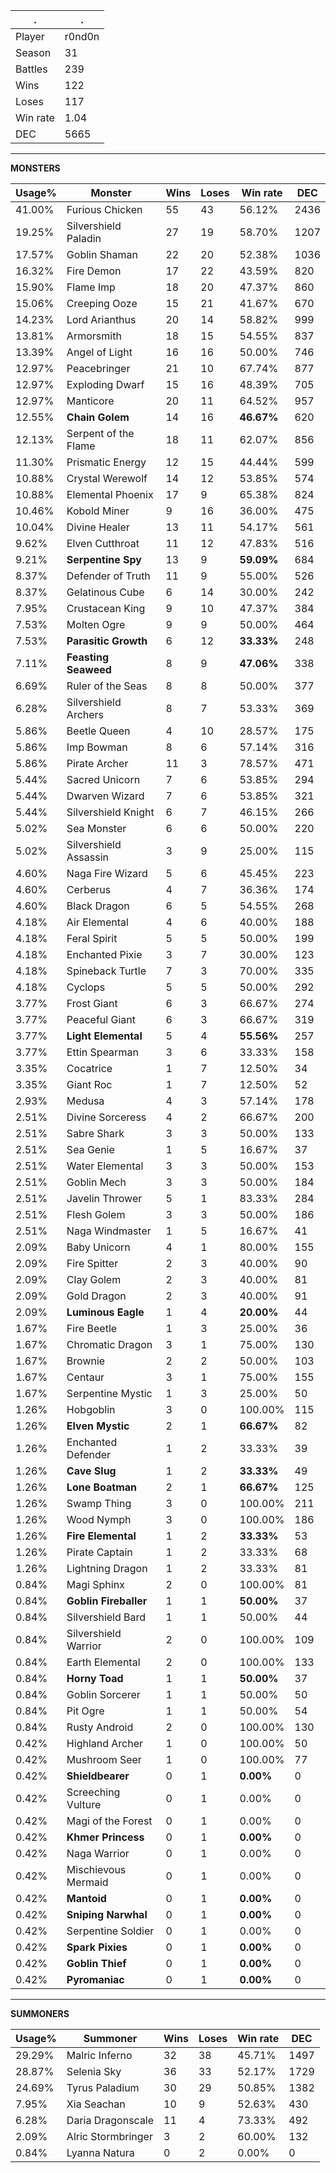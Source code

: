 .|.
|-|-
Player|r0nd0n
Season|31
Battles|239
Wins|122
Loses|117
Win rate|1.04
DEC|5665

---
**MONSTERS**

Usage%|Monster|Wins|Loses|Win rate|DEC|
-|-|-|-|-|-|
41.00%|Furious Chicken|55|43|56.12%|2436|
19.25%|Silvershield Paladin|27|19|58.70%|1207|
17.57%|Goblin Shaman|22|20|52.38%|1036|
16.32%|Fire Demon|17|22|43.59%|820|
15.90%|Flame Imp|18|20|47.37%|860|
15.06%|Creeping Ooze|15|21|41.67%|670|
14.23%|Lord Arianthus|20|14|58.82%|999|
13.81%|Armorsmith|18|15|54.55%|837|
13.39%|Angel of Light|16|16|50.00%|746|
12.97%|Peacebringer|21|10|67.74%|877|
12.97%|Exploding Dwarf|15|16|48.39%|705|
12.97%|Manticore|20|11|64.52%|957|
12.55%|**Chain Golem**|14|16|**46.67%**|620|
12.13%|Serpent of the Flame|18|11|62.07%|856|
11.30%|Prismatic Energy|12|15|44.44%|599|
10.88%|Crystal Werewolf|14|12|53.85%|574|
10.88%|Elemental Phoenix|17|9|65.38%|824|
10.46%|Kobold Miner|9|16|36.00%|475|
10.04%|Divine Healer|13|11|54.17%|561|
9.62%|Elven Cutthroat|11|12|47.83%|516|
9.21%|**Serpentine Spy**|13|9|**59.09%**|684|
8.37%|Defender of Truth|11|9|55.00%|526|
8.37%|Gelatinous Cube|6|14|30.00%|242|
7.95%|Crustacean King|9|10|47.37%|384|
7.53%|Molten Ogre|9|9|50.00%|464|
7.53%|**Parasitic Growth**|6|12|**33.33%**|248|
7.11%|**Feasting Seaweed**|8|9|**47.06%**|338|
6.69%|Ruler of the Seas|8|8|50.00%|377|
6.28%|Silvershield Archers|8|7|53.33%|369|
5.86%|Beetle Queen|4|10|28.57%|175|
5.86%|Imp Bowman|8|6|57.14%|316|
5.86%|Pirate Archer|11|3|78.57%|471|
5.44%|Sacred Unicorn|7|6|53.85%|294|
5.44%|Dwarven Wizard|7|6|53.85%|321|
5.44%|Silvershield Knight|6|7|46.15%|266|
5.02%|Sea Monster|6|6|50.00%|220|
5.02%|Silvershield Assassin|3|9|25.00%|115|
4.60%|Naga Fire Wizard|5|6|45.45%|223|
4.60%|Cerberus|4|7|36.36%|174|
4.60%|Black Dragon|6|5|54.55%|268|
4.18%|Air Elemental|4|6|40.00%|188|
4.18%|Feral Spirit|5|5|50.00%|199|
4.18%|Enchanted Pixie|3|7|30.00%|123|
4.18%|Spineback Turtle|7|3|70.00%|335|
4.18%|Cyclops|5|5|50.00%|292|
3.77%|Frost Giant|6|3|66.67%|274|
3.77%|Peaceful Giant|6|3|66.67%|319|
3.77%|**Light Elemental**|5|4|**55.56%**|257|
3.77%|Ettin Spearman|3|6|33.33%|158|
3.35%|Cocatrice|1|7|12.50%|34|
3.35%|Giant Roc|1|7|12.50%|52|
2.93%|Medusa|4|3|57.14%|178|
2.51%|Divine Sorceress|4|2|66.67%|200|
2.51%|Sabre Shark|3|3|50.00%|133|
2.51%|Sea Genie|1|5|16.67%|37|
2.51%|Water Elemental|3|3|50.00%|153|
2.51%|Goblin Mech|3|3|50.00%|184|
2.51%|Javelin Thrower|5|1|83.33%|284|
2.51%|Flesh Golem|3|3|50.00%|186|
2.51%|Naga Windmaster|1|5|16.67%|41|
2.09%|Baby Unicorn|4|1|80.00%|155|
2.09%|Fire Spitter|2|3|40.00%|90|
2.09%|Clay Golem|2|3|40.00%|81|
2.09%|Gold Dragon|2|3|40.00%|91|
2.09%|**Luminous Eagle**|1|4|**20.00%**|44|
1.67%|Fire Beetle|1|3|25.00%|36|
1.67%|Chromatic Dragon|3|1|75.00%|130|
1.67%|Brownie|2|2|50.00%|103|
1.67%|Centaur|3|1|75.00%|155|
1.67%|Serpentine Mystic|1|3|25.00%|50|
1.26%|Hobgoblin|3|0|100.00%|115|
1.26%|**Elven Mystic**|2|1|**66.67%**|82|
1.26%|Enchanted Defender|1|2|33.33%|39|
1.26%|**Cave Slug**|1|2|**33.33%**|49|
1.26%|**Lone Boatman**|2|1|**66.67%**|125|
1.26%|Swamp Thing|3|0|100.00%|211|
1.26%|Wood Nymph|3|0|100.00%|186|
1.26%|**Fire Elemental**|1|2|**33.33%**|53|
1.26%|Pirate Captain|1|2|33.33%|68|
1.26%|Lightning Dragon|1|2|33.33%|81|
0.84%|Magi Sphinx|2|0|100.00%|81|
0.84%|**Goblin Fireballer**|1|1|**50.00%**|37|
0.84%|Silvershield Bard|1|1|50.00%|44|
0.84%|Silvershield Warrior|2|0|100.00%|109|
0.84%|Earth Elemental|2|0|100.00%|133|
0.84%|**Horny Toad**|1|1|**50.00%**|37|
0.84%|Goblin Sorcerer|1|1|50.00%|50|
0.84%|Pit Ogre|1|1|50.00%|54|
0.84%|Rusty Android|2|0|100.00%|130|
0.42%|Highland Archer|1|0|100.00%|50|
0.42%|Mushroom Seer|1|0|100.00%|77|
0.42%|**Shieldbearer**|0|1|**0.00%**|0|
0.42%|Screeching Vulture|0|1|0.00%|0|
0.42%|Magi of the Forest|0|1|0.00%|0|
0.42%|**Khmer Princess**|0|1|**0.00%**|0|
0.42%|Naga Warrior|0|1|0.00%|0|
0.42%|Mischievous Mermaid|0|1|0.00%|0|
0.42%|**Mantoid**|0|1|**0.00%**|0|
0.42%|**Sniping Narwhal**|0|1|**0.00%**|0|
0.42%|Serpentine Soldier|0|1|0.00%|0|
0.42%|**Spark Pixies**|0|1|**0.00%**|0|
0.42%|**Goblin Thief**|0|1|**0.00%**|0|
0.42%|**Pyromaniac**|0|1|**0.00%**|0|

---
**SUMMONERS**

Usage%|Summoner|Wins|Loses|Win rate|DEC|
-|-|-|-|-|-|
29.29%|Malric Inferno|32|38|45.71%|1497|
28.87%|Selenia Sky|36|33|52.17%|1729|
24.69%|Tyrus Paladium|30|29|50.85%|1382|
7.95%|Xia Seachan|10|9|52.63%|430|
6.28%|Daria Dragonscale|11|4|73.33%|492|
2.09%|Alric Stormbringer|3|2|60.00%|132|
0.84%|Lyanna Natura|0|2|0.00%|0|

